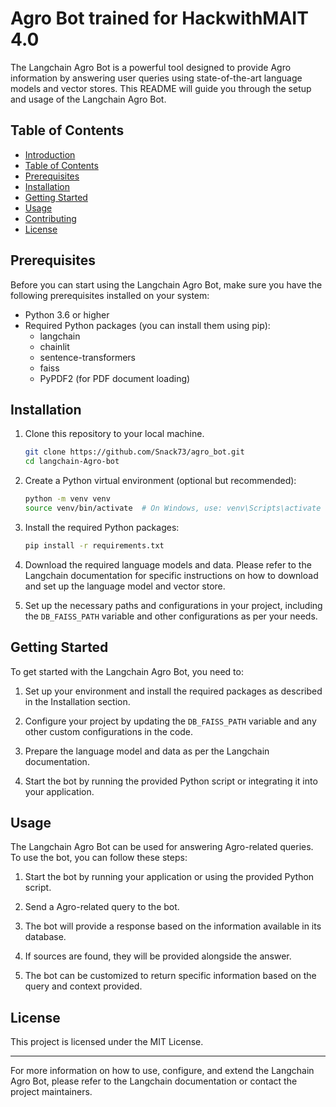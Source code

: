 # Agro Bot trained for HackwithMAIT 4.0


The Langchain Agro Bot is a powerful tool designed to provide Agro information by answering user queries using state-of-the-art language models and vector stores. This README will guide you through the setup and usage of the Langchain Agro Bot.

## Table of Contents

- [Introduction](#langchain-Agro-bot)
- [Table of Contents](#table-of-contents)
- [Prerequisites](#prerequisites)
- [Installation](#installation)
- [Getting Started](#getting-started)
- [Usage](#usage)
- [Contributing](#contributing)
- [License](#license)

## Prerequisites

Before you can start using the Langchain Agro Bot, make sure you have the following prerequisites installed on your system:

- Python 3.6 or higher
- Required Python packages (you can install them using pip):
    - langchain
    - chainlit
    - sentence-transformers
    - faiss
    - PyPDF2 (for PDF document loading)

## Installation

1. Clone this repository to your local machine.

    ```bash
    git clone https://github.com/Snack73/agro_bot.git
    cd langchain-Agro-bot
    ```

2. Create a Python virtual environment (optional but recommended):

    ```bash
    python -m venv venv
    source venv/bin/activate  # On Windows, use: venv\Scripts\activate
    ```

3. Install the required Python packages:

    ```bash
    pip install -r requirements.txt
    ```

4. Download the required language models and data. Please refer to the Langchain documentation for specific instructions on how to download and set up the language model and vector store.

5. Set up the necessary paths and configurations in your project, including the `DB_FAISS_PATH` variable and other configurations as per your needs.

## Getting Started

To get started with the Langchain Agro Bot, you need to:

1. Set up your environment and install the required packages as described in the Installation section.

2. Configure your project by updating the `DB_FAISS_PATH` variable and any other custom configurations in the code.

3. Prepare the language model and data as per the Langchain documentation.

4. Start the bot by running the provided Python script or integrating it into your application.

## Usage

The Langchain Agro Bot can be used for answering Agro-related queries. To use the bot, you can follow these steps:

1. Start the bot by running your application or using the provided Python script.

2. Send a Agro-related query to the bot.

3. The bot will provide a response based on the information available in its database.

4. If sources are found, they will be provided alongside the answer.

5. The bot can be customized to return specific information based on the query and context provided.

## License

This project is licensed under the MIT License.

---

For more information on how to use, configure, and extend the Langchain Agro Bot, please refer to the Langchain documentation or contact the project maintainers.
